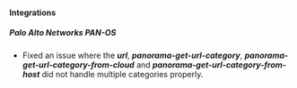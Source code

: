 
#### Integrations
##### Palo Alto Networks PAN-OS
- Fixed an issue where the ***url***, ***panorama-get-url-category***, ***panorama-get-url-category-from-cloud*** and ***panorama-get-url-category-from-host*** did not handle multiple categories properly.
